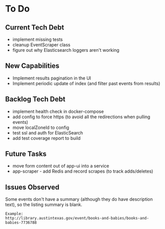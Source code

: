 # To Do

## Current Tech Debt
* implement missing tests
* cleanup EventScraper class
* figure out why Elasticsearch loggers aren't working

## New Capabilities
* Implement results pagination in the UI
* Implement periodic update of index (and filter past events from results)

## Backlog Tech Debt
* implement health check in docker-compose
* add config to force https (to avoid all the redirections when pulling events)
* move localZoneId to config
* test ssl and auth for ElasticSearch
* add test coverage report to build

## Future Tasks
* move form content out of app-ui into a service
* app-scraper - add Redis and record scrapes (to track adds/deletes)

## Issues Observed

Some events don't have a summary (although they do have description text), 
so the listing summary is blank.

    Example:
    http://library.austintexas.gov/event/books-and-babies/books-and-babies-7736788
